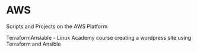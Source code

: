# AWS
Scripts and Projects on the AWS Platform

TerraformAnsiable - Linux Academy course creating a wordpress site using Terraform and Ansible
